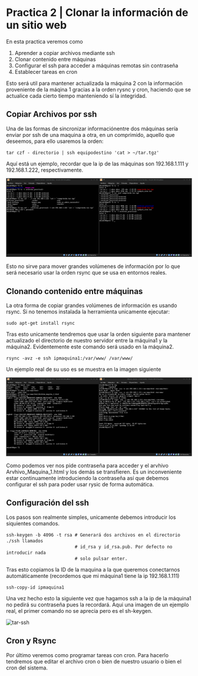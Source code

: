 # Practica 2 | Clonar la información de un sitio web
En esta practica veremos como 
1. Aprender a copiar archivos mediante ssh
2. Clonar contenido entre máquinas
3. Configurar el ssh para acceder a máquinas remotas sin contraseña
4. Establecer tareas en cron

Esto será util para mantener actualizada la máquina 2 con la información proveniente 
de la máqina 1 gracias a la orden rysnc y cron, haciendo que se actualice cada
cierto tiempo manteniendo sí la integridad. 

## Copiar Archivos por ssh
Una de las formas de sincronizar informaciónentre dos máquinas sería enviar por ssh 
de una maquina a otra, en un comprimido, aquello que deseemos, para ello usaremos la 
orden:

    tar czf - directorio | ssh equipodestino 'cat > ~/tar.tgz'

Aquí está un ejemplo, recordar que la ip de las máquinas son 192.168.1.111 y 192.168.1.222,
respectivamente. 

![tar-ssh](https://github.com/mikel00per/SWAP/blob/master/Practica%202/comprimido-ssh.png)

Esto no sirve para mover grandes volúmenes de información por lo que será necesario usar 
la orden rsync que se usa en entornos reales. 

## Clonando contenido entre máquinas
La otra forma de copiar grandes volúmenes de información es usando rsync. Si no tenemos
instalada la herramienta unicamente ejecutar: 

    sudo apt-get install rsync
    
Tras esto unicamente tendremos que usar la orden siguiente para mantener actualizado el
directorio de nuestro servidor entre la máquina1 y la máquina2. Evidentemente este comando
será usado en la máquina2.

    rsync -avz -e ssh ipmaquina1:/var/www/ /var/www/ 
    
Un ejemplo real de su uso es se muestra en la imagen siguiente

![rsync](https://github.com/mikel00per/SWAP/blob/master/Practica%202/rsync_wwwhttp.png)

Como podemos ver nos pide contraseña para acceder y el arvhivo Arvhivo_Maquina_1.html y
los demás se transfieren. Es un inconveniente estar continuamente introduciendo
la contraseña así que debemos configurar el ssh para poder usar rysic de forma 
automática.

## Configuración del ssh 
Los pasos son realmente simples, unicamente debemos introducir los siquientes comandos.

    ssh-keygen -b 4096 -t rsa # Generará dos archivos en el directorio ./ssh llamados
                              # id_rsa y id_rsa.pub. Por defecto no introducir nada
                              # solo pulsar enter.
                              
Tras esto copiamos la ID de la maquina a la que queremos conectarnos automáticamente 
(recordemos que mi máquina1 tiene la ip 192.168.1.111)

    ssh-copy-id ipmaquina1
    
Una vez hecho esto la siguiente vez que hagamos ssh a la ip de la máquina1 no pedirá su
contraseña pues la recordará. Aqui una imagen de un ejemplo real, el primer comando no se
aprecia pero es el sh-keygen.

![tar-ssh](https://github.com/mikel00per/SWAP/blob/master/Practica%202/shh-id_conexion-sin-contrase%C3%B1a.png)


## Cron y Rsync 
Por último veremos como programar tareas con cron. Para hacerlo tendremos que editar el archivo
cron o bien de nuestro usuario o bien el cron del sistema. 











